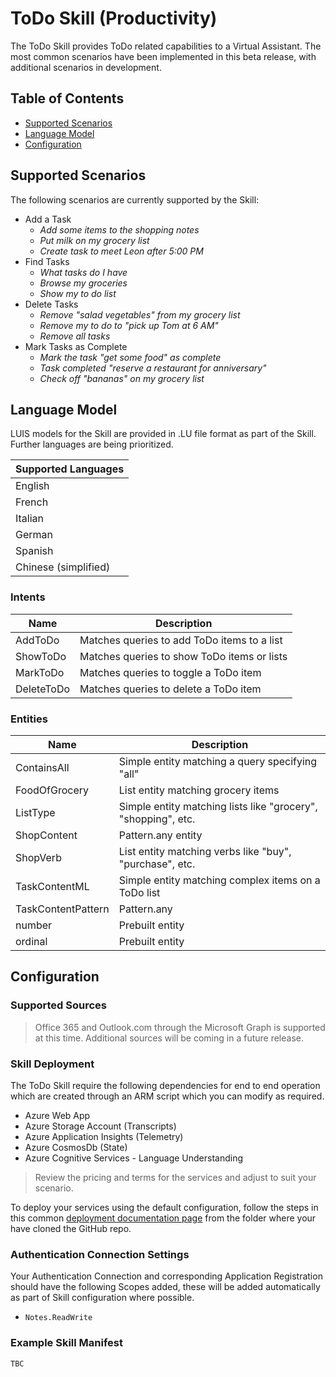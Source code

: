 # ToDo Skill (Productivity)

The ToDo Skill provides ToDo related capabilities to a Virtual Assistant.
The most common scenarios have been implemented in this beta release, with additional scenarios in development.

## Table of Contents

- [Supported Scenarios](#supported-scenarios)
- [Language Model](#language-model)
- [Configuration](#configuration)

## Supported Scenarios

The following scenarios are currently supported by the Skill:

- Add a Task
  - *Add some items to the shopping notes*
  - *Put milk on my grocery list*
  - *Create task to meet Leon after 5:00 PM*
- Find Tasks
  - *What tasks do I have*
  - *Browse my groceries*
  - *Show my to do list*
- Delete Tasks
  - *Remove "salad vegetables" from my grocery list*
  - *Remove my to do to "pick up Tom at 6 AM"*
  - *Remove all tasks*
- Mark Tasks as Complete
  - *Mark the task "get some food" as complete*
  - *Task completed "reserve a restaurant for anniversary"*
  - *Check off "bananas" on my grocery list*

## Language Model

LUIS models for the Skill are provided in .LU file format as part of the Skill. Further languages are being prioritized.

|Supported Languages |
|-|
|English|
|French|
|Italian|
|German|
|Spanish|
|Chinese (simplified)|

### Intents

|Name|Description|
|-|-|
|AddToDo| Matches queries to add ToDo items to a list |
|ShowToDo| Matches queries to show ToDo items or lists |
|MarkToDo| Matches queries to toggle a ToDo item |
|DeleteToDo| Matches queries to delete a ToDo item |

### Entities

|Name|Description|
|-|-|
|ContainsAll| Simple entity matching a query specifying "all" |
|FoodOfGrocery| List entity matching grocery items |
|ListType| Simple entity matching lists like "grocery", "shopping", etc. |
|ShopContent| Pattern.any entity|
|ShopVerb| List entity matching verbs like "buy", "purchase", etc. |
|TaskContentML| Simple entity matching complex items on a ToDo list |
|TaskContentPattern| Pattern.any |
|number| Prebuilt entity|
|ordinal| Prebuilt entity|

## Configuration

### Supported Sources

> Office 365 and Outlook.com through the Microsoft Graph is supported at this time. Additional sources will be coming in a future release.

### Skill Deployment

The ToDo Skill require the following dependencies for end to end operation which are created through an ARM script which you can modify as required.

- Azure Web App
- Azure Storage Account (Transcripts)
- Azure Application Insights (Telemetry)
- Azure CosmosDb (State)
- Azure Cognitive Services - Language Understanding

> Review the pricing and terms for the services and adjust to suit your scenario.

To deploy your services using the default configuration, follow the steps in this common [deployment documentation page](/docs/tutorials/assistantandskilldeploymentsteps.md) from the folder where your have cloned the GitHub repo.

### Authentication Connection Settings

Your Authentication Connection and corresponding Application Registration should have the following Scopes added, these will be added automatically as part of Skill configuration where possible.

- `Notes.ReadWrite`

### Example Skill Manifest

```
TBC
```